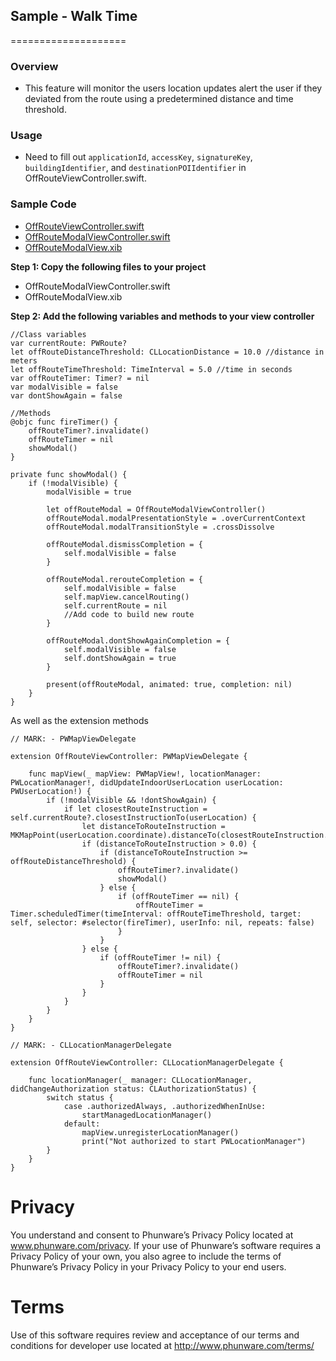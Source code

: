 ## Sample - Walk Time
====================

### Overview
- This feature will monitor the users location updates alert the user if they deviated from the route using a predetermined distance and time threshold.

### Usage

- Need to fill out `applicationId`, `accessKey`, `signatureKey`, `buildingIdentifier`, and `destinationPOIIdentifier` in OffRouteViewController.swift.

### Sample Code 
- [OffRouteViewController.swift](https://github.com/phunware/maas-mapping-ios-sdk/blob/readme/Samples/MapScenarios/MapScenarios/Scenarios/OffRoute/OffRouteViewController.swift)
- [OffRouteModalViewController.swift](https://github.com/phunware/maas-mapping-ios-sdk/blob/readme/Samples/MapScenarios/MapScenarios/Scenarios/OffRoute/OffRouteModalViewController.swift)
- [OffRouteModalView.xib](https://github.com/phunware/maas-mapping-ios-sdk/blob/readme/Samples/MapScenarios/MapScenarios/Scenarios/OffRoute/OffRouteModalView.xib)

**Step 1: Copy the following files to your project**

- OffRouteModalViewController.swift 
- OffRouteModalView.xib 

**Step 2: Add the following variables and methods to your view controller**

```
//Class variables
var currentRoute: PWRoute?
let offRouteDistanceThreshold: CLLocationDistance = 10.0 //distance in meters
let offRouteTimeThreshold: TimeInterval = 5.0 //time in seconds
var offRouteTimer: Timer? = nil
var modalVisible = false
var dontShowAgain = false

//Methods
@objc func fireTimer() {
    offRouteTimer?.invalidate()
    offRouteTimer = nil
    showModal()
}

private func showModal() {
    if (!modalVisible) {
        modalVisible = true

        let offRouteModal = OffRouteModalViewController()
        offRouteModal.modalPresentationStyle = .overCurrentContext
        offRouteModal.modalTransitionStyle = .crossDissolve

        offRouteModal.dismissCompletion = {
            self.modalVisible = false
        }

        offRouteModal.rerouteCompletion = {
            self.modalVisible = false
            self.mapView.cancelRouting()
            self.currentRoute = nil
            //Add code to build new route
        }

        offRouteModal.dontShowAgainCompletion = {
            self.modalVisible = false
            self.dontShowAgain = true
        }

        present(offRouteModal, animated: true, completion: nil)
    }
}
```

As well as the extension methods

```
// MARK: - PWMapViewDelegate

extension OffRouteViewController: PWMapViewDelegate {

    func mapView(_ mapView: PWMapView!, locationManager: PWLocationManager!, didUpdateIndoorUserLocation userLocation: PWUserLocation!) {
        if (!modalVisible && !dontShowAgain) {
            if let closestRouteInstruction = self.currentRoute?.closestInstructionTo(userLocation) {
                let distanceToRouteInstruction = MKMapPoint(userLocation.coordinate).distanceTo(closestRouteInstruction.polyline)
                if (distanceToRouteInstruction > 0.0) {
                    if (distanceToRouteInstruction >= offRouteDistanceThreshold) {
                        offRouteTimer?.invalidate()
                        showModal()
                    } else {
                        if (offRouteTimer == nil) {
                            offRouteTimer = Timer.scheduledTimer(timeInterval: offRouteTimeThreshold, target: self, selector: #selector(fireTimer), userInfo: nil, repeats: false)
                        }
                    }
                } else {
                    if (offRouteTimer != nil) {
                        offRouteTimer?.invalidate()
                        offRouteTimer = nil
                    }
                }
            }
        }
    }
}

// MARK: - CLLocationManagerDelegate

extension OffRouteViewController: CLLocationManagerDelegate {

    func locationManager(_ manager: CLLocationManager, didChangeAuthorization status: CLAuthorizationStatus) {
        switch status {
            case .authorizedAlways, .authorizedWhenInUse:
                startManagedLocationManager()
            default:
                mapView.unregisterLocationManager()
                print("Not authorized to start PWLocationManager")
        }
    }
}
```

# Privacy
You understand and consent to Phunware’s Privacy Policy located at www.phunware.com/privacy. If your use of Phunware’s software requires a Privacy Policy of your own, you also agree to include the terms of Phunware’s Privacy Policy in your Privacy Policy to your end users.

# Terms
Use of this software requires review and acceptance of our terms and conditions for developer use located at http://www.phunware.com/terms/
